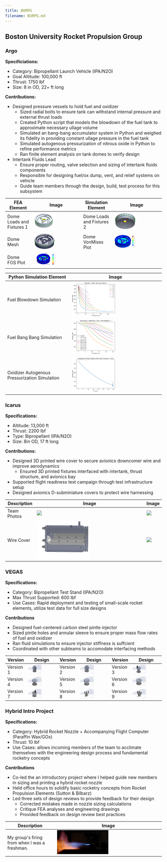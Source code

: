```yaml
---
title: BURPG
filename: BURPG.md
---
```


## Boston University Rocket Propulsion Group
### Argo
**Specificiations:**
  * Category: Bipropellant Launch Vehicle (IPA/N2O)
  * Goal Altitude: 100,000 ft
  * Thrust: 1750 lbf
  * Size: 8 in OD, 22+ ft long

**Contributions:**
  * Designed pressure vessels to hold fuel and oxidizer
    * Sized radial bolts to ensure tank can withstand internal pressure and external thrust loads
    * Created Python script that models the blowdown of the fuel tank to approximate necessary ullage volume
    * Simulated an bang-bang accumulator system in Python and weighed its fidelity in providing constant ullage pressure in the fuel tank
    * Simulated autogenous pressurization of nitrous oxide in Python to refine performance metrics
    * Ran finite element analysis on tank domes to verify design
  * Intertank Fluids Lead
    * Ensure proper routing, valve selection and sizing of intertank fluids components
    * Responsible for designing fuel/ox dump, vent, and relief systems on vehicle
    * Guide team members through the design, build, test process for this subsystem

| FEA Element | Image | Simulation Element | Image |
| --- | --- | --- | --- |
| Dome Loads and Fixtures 1 | <img src="/images/DomeFixtures1.png" width="50%" height="auto"> | Dome Loads and Fixtures 2 | <img src="/images/DomeFixtures2.png" width="50%" height="auto"> |
| Dome Mesh | <img src="/images/DomeMesh.png" width="50%" height="auto"> | Dome VonMises Plot | <img src="/images/DomeVonMises.png" width="50%" height="auto"> |
| Dome FOS Plot | <img src="/images/DomeFOS.png" width="50%" height="auto"> |

| Python Simulation Element | Image | 
| --- | --- |
| Fuel Blowdown Simulation | <img src="/images/BlowdownSimulation.png" width="50%" height="auto"> |
| Fuel Bang Bang Simulation | <img src="/images/BangBangSimulation.png" width="50%" height="auto"> |
| Oxidizer Autogenous Pressurization Simulation | <img src="/images/AutogenousPressurization.png" width="50%" height="auto"> |

### Icarus
**Specifications:**
  * Altitude: 13,000 ft
  * Thrust: 2200 lbf
  * Type: Bipropellant (IPA/N2O)
  * Size: 8in OD, 17 ft long

**Contributions:**
  * Designed 3D printed wire cover to secure avionics downcomer wire and improve aerodynamics
    * Ensured 3D printed fixtures interfaced with intertank, thrust structure, and avionics bay
  * Supported flight readiness test campaign through test infrastructure setup
  * Designed avionics D-subminiature covers to protect wire harnessing

| Description | Image | Image |
| --- | --- | --- |
| Team Photos | <img src="/images/TeamPhoto2.JPEG" width="50%" height="auto"> | <img src="/images/TeamPhoto1.JPEG" width="50%" height="auto"> |
| Wire Cover | <img src="/images/WireCover.png" width="50%" height="auto"> | <img src="/images/WireCover2.jpg" width="50%" height="auto"> |


### VEGAS
**Specifications:**
  * Category: Bipropellant Test Stand (IPA/N2O)
  * Max Thrust Supported: 600 lbf
  * Use Cases: Rapid deployment and testing of small-scale rocket elements, utilize test data for full size designs

**Contributions**
  * Designed fuel-centered carbon steel pintle injector
  * Sized pintle holes and annular sleeve to ensure proper mass flow rates of fuel and oxidizer
  * Ran fluid simulations to ensure injector stiffness is suffcient
  * Coordinated with other subteams to accomodate interfacing methods

| Version | Design | Version | Design | Version | Design |
| --- | --- | --- | --- | --- | --- |
| Version 1 | <img src="/images/PintleInjectorV1.png" width="50%" height="auto"> | Version 2 | <img src="/images/PintleInjectorV2.png" width="50%" height="auto"> | Version 3 | <img src="/images/PintleInjectorV3.png" width="50%" height="auto"> |
| Version 4 | <img src="/images/PintleInjectorV4.png" width="50%" height="auto"> | Version 5 | <img src="/images/PintleInjectorV5.png" width="50%" height="auto"> | Version 6 | <img src="/images/PintleInjectorV6.png" width="50%" height="auto"> |
| Version 7 | <img src="/images/PintleInjectorV7.png" width="50%" height="auto"> | Version 8 | <img src="/images/PintleInjectorV8.png" width="50%" height="auto"> | Version 9 | <img src="/images/PintleInjectorV9.png" width="50%" height="auto"> |

### Hybrid Intro Project
**Specifications:**
  * Category: Hybrid Rocket Nozzle + Accompanying Flight Computer (Paraffin Wax/GOx)
  * Thrust: 10 lbf
  * Use Cases: allows incoming members of the team to acclimate themselves with the engineering design process and fundamental rocketry concepts

**Contributions**
  * Co-led the an introductory project where I helped guide new members in sizing and printing a hybrid rocket nozzle
  * Held office hours to solidify basic rocketry concepts from Rocket Propulsion Elements (Sutton & Bilbarz)
  * Led three sets of design reviews to provide feedback for their design
    * Corrected mistakes made in nozzle sizing calculations
    * Critique FEA analyses and engineering drawings
    * Provided feedback on design review best practices

| Description | Image |
| --- | --- |
| My group's firing from when I was a freshman. | <img src="/images/HIPFiring.png" width="50%" height="auto"> |
